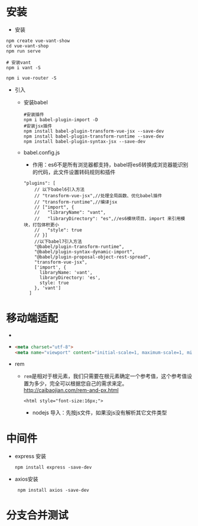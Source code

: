 # 安装

* 安装

```
npm create vue-vant-show
cd vue-vant-shop
npm run serve

# 安装vant
npm i vant -S

npm i vue-router -S

```

* 引入

  * 安装babel

    ```
    #安装插件
    npm i babel-plugin-import -D
    #安装jsx插件
    npm install babel-plugin-transform-vue-jsx --save-dev
    npm install babel-plugin-transform-runtime --save-dev
    npm install babel-plugin-syntax-jsx --save-dev
    ```

    

  * babel.config.js 
    * 作用：es6不是所有浏览器都支持，babel将es6转换成浏览器能识别的代码，此文件设置转码规则和插件

    ```
    "plugins": [
        // 以下babel6引入方法
        // "transform-vue-jsx",//处理全局函数、优化babel插件
        // "transform-runtime",//编译jsx
        // ["import", {
        //   "libraryName": "vant",
        //   "libraryDirectory": "es",//es6模块项目，import 来引用模块，打包体积更小
        //   "style": true
        // }]
        //以下babel7引入方法
        "@babel/plugin-transform-runtime",
        "@babel/plugin-syntax-dynamic-import",
        "@babel/plugin-proposal-object-rest-spread",
        "transform-vue-jsx",
        ['import', {
          libraryName: 'vant',
          libraryDirectory: 'es',
          style: true
        }, 'vant']
      ]
    ```

    

  

  

# 移动端适配

* 

  * ```html
    <meta charset="utf-8">
    <meta name="viewport" content="initial-scale=1, maximum-scale=1, minimum-scale=1, user-scalable=no,width=device-width, viewport-fit=cover">
    ```

* rem

  * `rem`是相对于根元素，我们只需要在根元素确定一个参考值，这个参考值设置为多少，完全可以根据您自己的需求来定。http://caibaojian.com/rem-and-px.html

    ```
    <html style="font-size:16px;">
    ```

    * nodejs 导入：先按js文件，如果没js没有解析其它文件类型

# 中间件

* express 安装

  ```
  npm install express -save-dev
  ```

* axios安装

  ```
   npm install axios -save-dev
  ```

 # 分支合并测试
  